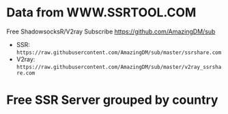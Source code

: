 # Data from WWW.SSRTOOL.COM

Free ShadowsocksR/V2ray Subscribe https://github.com/AmazingDM/sub
- SSR: `https://raw.githubusercontent.com/AmazingDM/sub/master/ssrshare.com`
- V2ray: `https://raw.githubusercontent.com/AmazingDM/sub/master/v2ray_ssrshare.com`

# Free SSR Server grouped by country
